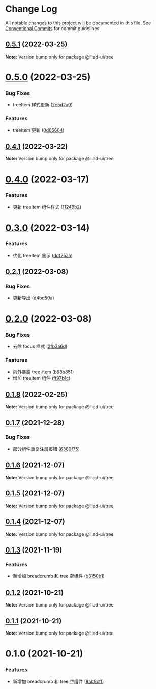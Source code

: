 # Change Log

All notable changes to this project will be documented in this file.
See [Conventional Commits](https://conventionalcommits.org) for commit guidelines.

## [0.5.1](https://github.com/gaoding-inc/iliad-ui/compare/@iliad-ui/tree@0.5.0...@iliad-ui/tree@0.5.1) (2022-03-25)

**Note:** Version bump only for package @iliad-ui/tree

# [0.5.0](https://github.com/gaoding-inc/iliad-ui/compare/@iliad-ui/tree@0.4.1...@iliad-ui/tree@0.5.0) (2022-03-25)

### Bug Fixes

-   treeItem 样式更新 ([2e5d2a0](https://github.com/gaoding-inc/iliad-ui/commit/2e5d2a096f6c744b2e269aac2ce4699d804e8d80))

### Features

-   treeItem 更新 ([0d05664](https://github.com/gaoding-inc/iliad-ui/commit/0d05664354f2b8e2b8a49a4a84c131c0e4ffeb4f))

## [0.4.1](https://github.com/gaoding-inc/iliad-ui/compare/@iliad-ui/tree@0.4.0...@iliad-ui/tree@0.4.1) (2022-03-22)

**Note:** Version bump only for package @iliad-ui/tree

# [0.4.0](https://github.com/gaoding-inc/iliad-ui/compare/@iliad-ui/tree@0.3.0...@iliad-ui/tree@0.4.0) (2022-03-17)

### Features

-   更新 treeItem 组件样式 ([11249b2](https://github.com/gaoding-inc/iliad-ui/commit/11249b2cf95a02d1df9dd4c84f94a0113714d027))

# [0.3.0](https://github.com/gaoding-inc/iliad-ui/compare/@iliad-ui/tree@0.2.1...@iliad-ui/tree@0.3.0) (2022-03-14)

### Features

-   优化 treeItem 显示 ([ddf25aa](https://github.com/gaoding-inc/iliad-ui/commit/ddf25aa6d011d10d8ef689d429666799839eee2c))

## [0.2.1](https://github.com/gaoding-inc/iliad-ui/compare/@iliad-ui/tree@0.2.0...@iliad-ui/tree@0.2.1) (2022-03-08)

### Bug Fixes

-   更新导出 ([d4bd50a](https://github.com/gaoding-inc/iliad-ui/commit/d4bd50ac3e6588769332219493f1fa360849452d))

# [0.2.0](https://github.com/gaoding-inc/iliad-ui/compare/@iliad-ui/tree@0.1.8...@iliad-ui/tree@0.2.0) (2022-03-08)

### Bug Fixes

-   去除 focus 样式 ([3fb3a6d](https://github.com/gaoding-inc/iliad-ui/commit/3fb3a6dbcea5401abbd51a56617c677a98a162b3))

### Features

-   向外暴露 tree-item ([b98b851](https://github.com/gaoding-inc/iliad-ui/commit/b98b851c6cbb5076c92d26ff1a2c141d0d5eaec2))
-   增加 treeItem 组件 ([ff97b1c](https://github.com/gaoding-inc/iliad-ui/commit/ff97b1cd7c2cc8f2f375686efa9b22bf78df935f))

## [0.1.8](https://github.com/gaoding-inc/iliad-ui/compare/@iliad-ui/tree@0.1.7...@iliad-ui/tree@0.1.8) (2022-02-25)

**Note:** Version bump only for package @iliad-ui/tree

## [0.1.7](https://github.com/gaoding-inc/iliad-ui/compare/@iliad-ui/tree@0.1.6...@iliad-ui/tree@0.1.7) (2021-12-28)

### Bug Fixes

-   部分组件重复注册报错 ([6380f75](https://github.com/gaoding-inc/iliad-ui/commit/6380f7567a4929cfd10105e3252d25600f19173b))

## [0.1.6](https://github.com/gaoding-inc/iliad-ui/compare/@iliad-ui/tree@0.1.5...@iliad-ui/tree@0.1.6) (2021-12-07)

**Note:** Version bump only for package @iliad-ui/tree

## [0.1.5](https://github.com/gaoding-inc/iliad-ui/compare/@iliad-ui/tree@0.1.4...@iliad-ui/tree@0.1.5) (2021-12-07)

**Note:** Version bump only for package @iliad-ui/tree

## [0.1.4](https://github.com/gaoding-inc/iliad-ui/compare/@iliad-ui/tree@0.1.3...@iliad-ui/tree@0.1.4) (2021-12-07)

**Note:** Version bump only for package @iliad-ui/tree

## [0.1.3](https://github.com/gaoding-inc/iliad-ui/compare/@iliad-ui/tree@0.1.2...@iliad-ui/tree@0.1.3) (2021-11-19)

### Features

-   新增加 breadcrumb 和 tree 空组件 ([b3150b1](https://github.com/gaoding-inc/iliad-ui/commit/b3150b12bc271404d08b4e46d068568df68444d2))

## [0.1.2](https://github.com/gaoding-inc/iliad-ui/compare/@iliad-ui/tree@0.1.1...@iliad-ui/tree@0.1.2) (2021-10-21)

**Note:** Version bump only for package @iliad-ui/tree

## [0.1.1](https://github.com/gaoding-inc/iliad-ui/compare/@iliad-ui/tree@0.1.0...@iliad-ui/tree@0.1.1) (2021-10-21)

**Note:** Version bump only for package @iliad-ui/tree

# 0.1.0 (2021-10-21)

### Features

-   新增加 breadcrumb 和 tree 空组件 ([8ab9cff](https://github.com/gaoding-inc/iliad-ui/commit/8ab9cff9b5efd0b792bafea53723122a67f77017))
